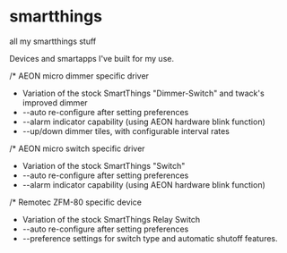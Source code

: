smartthings
===========

all my smartthings stuff

Devices and smartapps I've built for my use.

/* AEON micro dimmer specific driver
 * Variation of the stock SmartThings "Dimmer-Switch" and twack's improved dimmer
 *	--auto re-configure after setting preferences
 *	--alarm indicator capability (using AEON hardware blink function)
 *	--up/down dimmer tiles, with configurable interval rates

/* AEON micro switch specific driver
 * Variation of the stock SmartThings "Switch"
 *	--auto re-configure after setting preferences
 *	--alarm indicator capability (using AEON hardware blink function)

/* Remotec ZFM-80 specific device
 * Variation of the stock SmartThings Relay Switch
 *	--auto re-configure after setting preferences
 *	--preference settings for switch type and automatic shutoff features.

